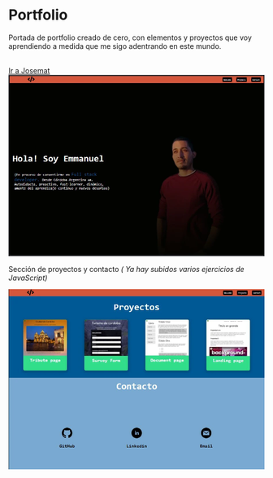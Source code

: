 <h1>Portfolio</h1>

<p>Portada de portfolio creado de cero, con elementos y proyectos que voy aprendiendo a medida que me sigo adentrando en este mundo.</p><br>
  <a href="https://josemat.github.io/" target="_blank">Ir a Josemat</a><br>
<a href="https://josemat.github.io/" target="_blank"><img src="./img/Portada.webp" alt="foto de portada de mi sitio web"></a>
<p>Sección de proyectos y contacto <em>( Ya hay subidos varios ejercicios de JavaScript) </em></p>
<a href="https://josemat.github.io/" target="_blank">
<img src="./img/proYcon.webp" alt="foto de secciones">

</a>
